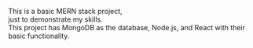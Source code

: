 This is a basic MERN stack project,  
just to demonstrate my skills.  
This project has MongoDB as the database, Node.js, and React with their basic functionality.
